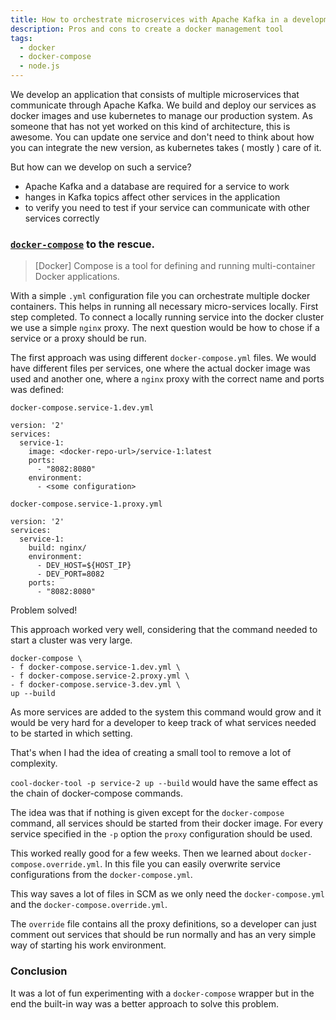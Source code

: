 ```yaml
---
title: How to orchestrate microservices with Apache Kafka in a development environment?
description: Pros and cons to create a docker management tool
tags:
  - docker
  - docker-compose
  - node.js
---
```



We develop an application that consists of multiple microservices that communicate through Apache Kafka.
We build and deploy our services as docker images and use kubernetes to manage our production system.
As someone that has not yet worked on this kind of architecture, this is awesome.
You can update one service and don't need to think about how you can integrate the new version, as kubernetes takes ( mostly ) care of it.

But how can we develop on such a service?

- Apache Kafka and a database are required for a service to work
- hanges in Kafka topics affect other services in the application
- to verify you need to test if your service can communicate with other services correctly

### [`docker-compose`](https://docs.docker.com/compose/) to the rescue.

> [Docker] Compose is a tool for defining and running multi-container Docker applications.

With a simple `.yml` configuration file you can orchestrate multiple docker containers.
This helps in running all necessary micro-services locally.
First step completed.
To connect a locally running service into the docker cluster we use a simple `nginx` proxy.
The next question would be how to chose if a service or a proxy should be run.

The first approach was using different `docker-compose.yml` files.
We would have different files per services, one where the actual docker image was used and another one, where a `nginx` proxy with the correct name and ports was defined:

`docker-compose.service-1.dev.yml`

```
version: '2'
services:
  service-1:
    image: <docker-repo-url>/service-1:latest
    ports:
      - "8082:8080"
    environment:
      - <some configuration>
```

`docker-compose.service-1.proxy.yml`

```
version: '2'
services:
  service-1:
    build: nginx/
    environment:
      - DEV_HOST=${HOST_IP}
      - DEV_PORT=8082
    ports:
      - "8082:8080"
```

Problem solved!

This approach worked very well, considering that the command needed to start a cluster was very large.

```
docker-compose \
- f docker-compose.service-1.dev.yml \
- f docker-compose.service-2.proxy.yml \
- f docker-compose.service-3.dev.yml \
up --build
```

As more services are added to the system this command would grow and it would be very hard for a developer to keep track of what services needed to be started in which setting.

That's when I had the idea of creating a small tool to remove a lot of complexity.

`cool-docker-tool -p service-2 up --build` would have the same effect as the chain of docker-compose commands.

The idea was that if nothing is given except for the `docker-compose` command, all services should be started from their docker image.
For every service specified in the `-p` option the `proxy` configuration should be used.

This worked really good for a few weeks.
Then we learned about `docker-compose.override.yml`.
In this file you can easily overwrite service configurations from the `docker-compose.yml`.

This way saves a lot of files in SCM as we only need the `docker-compose.yml` and the `docker-compose.override.yml`.

The `override` file contains all the proxy definitions, so a developer can just comment out services that should be run normally and has an very simple way of starting his work environment.

### Conclusion
It was a lot of fun experimenting with a `docker-compose` wrapper but in the end the built-in way was a better approach to solve this problem.
